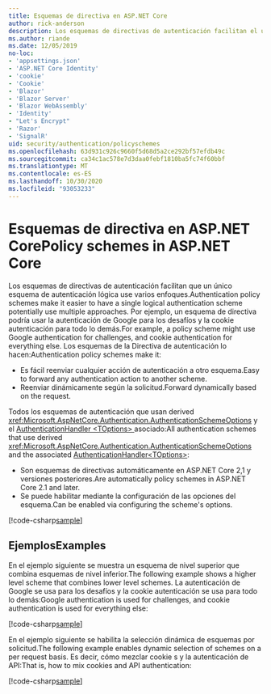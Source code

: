 ```yaml
---
title: Esquemas de directiva en ASP.NET Core
author: rick-anderson
description: Los esquemas de directivas de autenticación facilitan el uso de un único esquema de autenticación lógica
ms.author: riande
ms.date: 12/05/2019
no-loc:
- 'appsettings.json'
- 'ASP.NET Core Identity'
- 'cookie'
- 'Cookie'
- 'Blazor'
- 'Blazor Server'
- 'Blazor WebAssembly'
- 'Identity'
- "Let's Encrypt"
- 'Razor'
- 'SignalR'
uid: security/authentication/policyschemes
ms.openlocfilehash: 63d931c926c9660f5d68d5a2ce292bf57efdb49c
ms.sourcegitcommit: ca34c1ac578e7d3daa0febf1810ba5fc74f60bbf
ms.translationtype: MT
ms.contentlocale: es-ES
ms.lasthandoff: 10/30/2020
ms.locfileid: "93053233"
---
```

# <a name="policy-schemes-in-aspnet-core"></a><span data-ttu-id="cfd3f-103">Esquemas de directiva en ASP.NET Core</span><span class="sxs-lookup"><span data-stu-id="cfd3f-103">Policy schemes in ASP.NET Core</span></span>

<span data-ttu-id="cfd3f-104">Los esquemas de directivas de autenticación facilitan que un único esquema de autenticación lógica use varios enfoques.</span><span class="sxs-lookup"><span data-stu-id="cfd3f-104">Authentication policy schemes make it easier to have a single logical authentication scheme potentially use multiple approaches.</span></span> <span data-ttu-id="cfd3f-105">Por ejemplo, un esquema de directiva podría usar la autenticación de Google para los desafíos y la cookie autenticación para todo lo demás.</span><span class="sxs-lookup"><span data-stu-id="cfd3f-105">For example, a policy scheme might use Google authentication for challenges, and cookie authentication for everything else.</span></span> <span data-ttu-id="cfd3f-106">Los esquemas de la Directiva de autenticación lo hacen:</span><span class="sxs-lookup"><span data-stu-id="cfd3f-106">Authentication policy schemes make it:</span></span>

* <span data-ttu-id="cfd3f-107">Es fácil reenviar cualquier acción de autenticación a otro esquema.</span><span class="sxs-lookup"><span data-stu-id="cfd3f-107">Easy to forward any authentication action to another scheme.</span></span>
* <span data-ttu-id="cfd3f-108">Reenviar dinámicamente según la solicitud.</span><span class="sxs-lookup"><span data-stu-id="cfd3f-108">Forward dynamically based on the request.</span></span>

<span data-ttu-id="cfd3f-109">Todos los esquemas de autenticación que usan derived <xref:Microsoft.AspNetCore.Authentication.AuthenticationSchemeOptions> y el [AuthenticationHandler \<TOptions> ](/dotnet/api/microsoft.aspnetcore.authentication.authenticationhandler-1)asociado:</span><span class="sxs-lookup"><span data-stu-id="cfd3f-109">All authentication schemes that use derived <xref:Microsoft.AspNetCore.Authentication.AuthenticationSchemeOptions> and the associated [AuthenticationHandler\<TOptions>](/dotnet/api/microsoft.aspnetcore.authentication.authenticationhandler-1):</span></span>

* <span data-ttu-id="cfd3f-110">Son esquemas de directivas automáticamente en ASP.NET Core 2,1 y versiones posteriores.</span><span class="sxs-lookup"><span data-stu-id="cfd3f-110">Are automatically policy schemes in ASP.NET Core 2.1 and later.</span></span>
* <span data-ttu-id="cfd3f-111">Se puede habilitar mediante la configuración de las opciones del esquema.</span><span class="sxs-lookup"><span data-stu-id="cfd3f-111">Can be enabled via configuring the scheme's options.</span></span>

[!code-csharp[sample](policyschemes/samples/AuthenticationSchemeOptions.cs?name=snippet)]

## <a name="examples"></a><span data-ttu-id="cfd3f-112">Ejemplos</span><span class="sxs-lookup"><span data-stu-id="cfd3f-112">Examples</span></span>

<span data-ttu-id="cfd3f-113">En el ejemplo siguiente se muestra un esquema de nivel superior que combina esquemas de nivel inferior.</span><span class="sxs-lookup"><span data-stu-id="cfd3f-113">The following example shows a higher level scheme that combines lower level schemes.</span></span> <span data-ttu-id="cfd3f-114">La autenticación de Google se usa para los desafíos y la cookie autenticación se usa para todo lo demás:</span><span class="sxs-lookup"><span data-stu-id="cfd3f-114">Google authentication is used for challenges, and cookie authentication is used for everything else:</span></span>

[!code-csharp[sample](policyschemes/samples/Startup.cs?name=snippet1)]

<span data-ttu-id="cfd3f-115">En el ejemplo siguiente se habilita la selección dinámica de esquemas por solicitud.</span><span class="sxs-lookup"><span data-stu-id="cfd3f-115">The following example enables dynamic selection of schemes on a per request basis.</span></span> <span data-ttu-id="cfd3f-116">Es decir, cómo mezclar cookie s y la autenticación de API:</span><span class="sxs-lookup"><span data-stu-id="cfd3f-116">That is, how to mix cookies and API authentication:</span></span>

 <!-- REVIEW, missing If set in public Func<HttpContext, string> ForwardDefaultSelector -->

[!code-csharp[sample](policyschemes/samples/Startup.cs?name=snippet2)]
